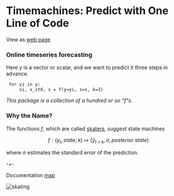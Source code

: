# Timemachines: Predict with One Line of Code 
View as [web page](https://microprediction.github.io/timemachines/)

### Online timeseries forecasting

Here y is a vector or scalar, and we want to predict it three steps in advance.

     for yi in y:
         xi, x_std, s = f(y=yi, s=s, k=3)


*This package is a collection of a hundred or so "f"s.* 

### Why the Name?

The functions *f*, which are called [skaters](https://microprediction.github.io/timemachines/skaters.html), *suggest* state machines

  $$
    f : (y_t, state; k) \mapsto ( \hat{y}_{t+k}, \sigma, posterior\ state)
  $$

where $\sigma$ estimates the standard error of the prediction. 


-+- 

Documentation [map](https://microprediction.github.io/timemachines/map.html)
 
  


![skating](https://i.imgur.com/elu5muO.png)
